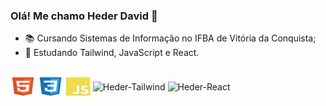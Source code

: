 ### Olá! Me chamo Heder David 👋

- 📚 Cursando Sistemas de Informação no IFBA de Vitória da Conquista;
- 🌱 Estudando Tailwind, JavaScript e React. 

<div style="display: inline_block"><br>
  <img align="center" alt="Heder-HTML" height="30" width="40" src="https://raw.githubusercontent.com/devicons/devicon/master/icons/html5/html5-original.svg">
  <img align="center" alt="Heder-CSS" height="30" width="40" src="https://raw.githubusercontent.com/devicons/devicon/master/icons/css3/css3-original.svg">
  <img align="center" alt="Heder-Js" height="30" width="40" src="https://raw.githubusercontent.com/devicons/devicon/master/icons/javascript/javascript-plain.svg">
  <img align="center" alt="Heder-Tailwind" height="30" width="40" src="https://cdn.jsdelivr.net/gh/devicons/devicon/icons/tailwindcss/tailwindcss-plain.svg"/>
  <img align="center" alt="Heder-React" height="30" width="40" src="https://cdn.jsdelivr.net/gh/devicons/devicon/icons/react/react-original.svg"/>
</div>


